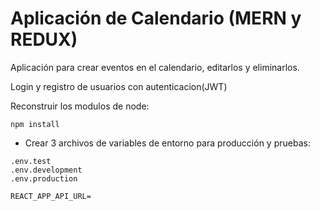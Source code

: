 # Aplicación de Calendario (MERN y REDUX)

Aplicación para crear eventos en el calendario, editarlos y eliminarlos.

Login y registro de usuarios con autenticacion(JWT)

Reconstruir los modulos de node:

```
npm install
```

-  Crear 3 archivos de variables de entorno para producción y pruebas:

```
.env.test
.env.development
.env.production
```

```
REACT_APP_API_URL=
```
